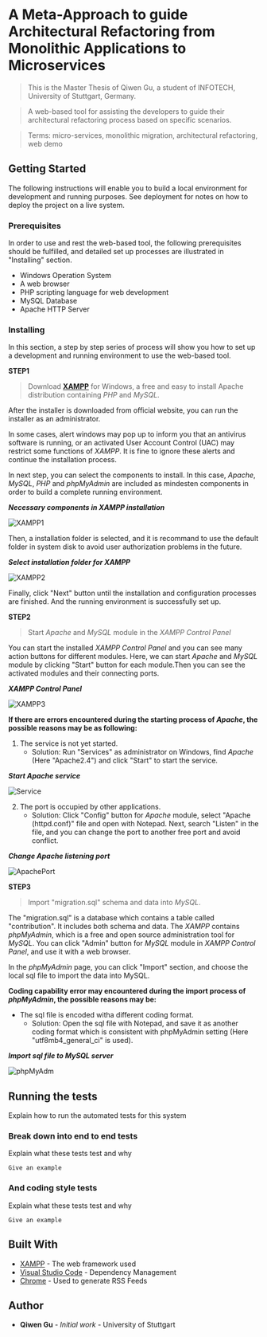 # A Meta-Approach to guide Architectural Refactoring from Monolithic Applications to Microservices

> This is the Master Thesis of Qiwen Gu, a student of INFOTECH, University of Stuttgart, Germany.

> A web-based tool for assisting the developers to guide their architectural refactoring process based on specific scenarios.

> Terms: micro-services, monolithic migration, architectural refactoring, web demo


## Getting Started

The following instructions will enable you to build a local environment for development and running purposes. See deployment for notes on how to deploy the project on a live system.

### Prerequisites

In order to use and rest the web-based tool, the following prerequisites should be fulfilled, and detailed set up processes are illustrated in "Installing" section.


- Windows Operation System
- A web browser
- PHP scripting language for web development
- MySQL Database
- Apache HTTP Server


### Installing

In this section, a step by step series of process will show you how to set up a development and running environment to use the web-based tool.

**STEP1**
> Download <a href="https://www.apachefriends.org/index.html/" target="_blank">**XAMPP**</a> for Windows, a free and easy to install Apache distribution containing *PHP* and *MySQL*.

After the installer is downloaded from official website, you can run the installer as an administrator. 

In some cases, alert windows may pop up to inform you that an antivirus software is running, or an activated User Account Control (UAC) may restrict some functions of *XAMPP*. It is fine to ignore these alerts and continue the installation process.

In next step, you can select the components to install. In this case, *Apache*, *MySQL*, *PHP* and *phpMyAdmin* are included as mindesten components in order to build a complete running environment.

***Necessary components in XAMPP installation***

![XAMPP1](https://user-images.githubusercontent.com/29103893/89133462-4ca67780-d51c-11ea-8b79-d520ebbf6a29.png)

Then, a installation folder is selected, and it is recommand to use the default folder in system disk to avoid user authorization problems in the future.

***Select installation folder for XAMPP***

![XAMPP2](https://user-images.githubusercontent.com/29103893/89133653-ede1fd80-d51d-11ea-82ec-4e74126cbaa8.png)

Finally, click "Next" button until the installation and configuration processes are finished. And the running environment is successfully set up.

**STEP2**
> Start *Apache* and *MySQL* module in the *XAMPP Control Panel*

You can start the installed *XAMPP Control Panel* and you can see many action buttons for different modules. Here, we can start *Apache* and *MySQL* module by clicking "Start" button for each module.Then you can see the activated modules and their connecting ports.

***XAMPP Control Panel***

![XAMPP3](https://user-images.githubusercontent.com/29103893/89134659-f1c64d80-d526-11ea-8edc-2a4623d56a34.png)

**If there are errors encountered during the starting process of *Apache*, the possible reasons may be as following:**

1. The service is not yet started.
    - Solution: Run "Services" as administrator on Windows, find *Apache* (Here "Apache2.4") and click "Start" to start the service.

***Start Apache service***

![Service](https://user-images.githubusercontent.com/29103893/89134839-a319b300-d528-11ea-877e-c59e7d99f111.png)

2. The port is occupied by other applications.
    - Solution: Click "Config" button for *Apache* module, select "Apache (httpd.conf)" file and open with Notepad. Next, search "Listen" in the file, and you can change the port to another free port and avoid conflict.

***Change Apache listening port***

![ApachePort](https://user-images.githubusercontent.com/29103893/89135035-8e3e1f00-d52a-11ea-880b-a9bff41f7ccb.png)

**STEP3**
> Import "migration.sql" schema and data into *MySQL*.

The "migration.sql" is a database which contains a table called "contribution". It includes both schema and data.
The *XAMPP* contains *phpMyAdmin*, which is a free and open source administration tool for *MySQL*. You can click "Admin" button for *MySQL* module in *XAMPP Control Panel*, and use it with a web browser.

In the *phpMyAdmin* page, you can click "Import" section, and choose the local sql file to import the data into MySQL.

**Coding capability error may encountered during the import process of *phpMyAdmin*, the possible reasons may be:**

- The sql file is encoded witha different coding format.
    - Solution: Open the sql file with Notepad, and save it as another coding format which is consistent with phpMyAdmin setting (Here "utf8mb4_general_ci" is used).

***Import sql file to MySQL server***

![phpMyAdm](https://user-images.githubusercontent.com/29103893/89135613-01499480-d52f-11ea-9309-7bef5f9ad57f.png)


## Running the tests

Explain how to run the automated tests for this system

### Break down into end to end tests

Explain what these tests test and why

```
Give an example
```

### And coding style tests

Explain what these tests test and why

```
Give an example
```


## Built With

* [XAMPP](http://www.dropwizard.io/1.0.2/docs/) - The web framework used
* [Visual Studio Code](https://maven.apache.org/) - Dependency Management
* [Chrome](https://rometools.github.io/rome/) - Used to generate RSS Feeds

## Author

* **Qiwen Gu** - *Initial work* - University of Stuttgart